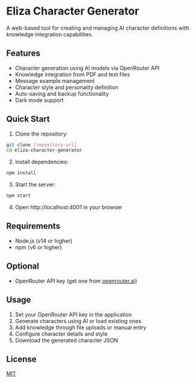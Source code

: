 # Eliza Character Generator

A web-based tool for creating and managing AI character definitions with knowledge integration capabilities.

## Features

- Character generation using AI models via OpenRouter API
- Knowledge integration from PDF and text files
- Message example management
- Character style and personality definition
- Auto-saving and backup functionality
- Dark mode support

## Quick Start

1. Clone the repository:
```bash
git clone [repository-url]
cd eliza-character-generator
```

2. Install dependencies:
```bash
npm install
```

3. Start the server:
```bash
npm start
```

4. Open http://localhost:4001 in your browser

## Requirements

- Node.js (v14 or higher)
- npm (v6 or higher)

## Optional

- OpenRouter API key (get one from [openrouter.ai](https://openrouter.ai))

## Usage

1. Set your OpenRouter API key in the application
2. Generate characters using AI or load existing ones
3. Add knowledge through file uploads or manual entry
4. Configure character details and style
5. Download the generated character JSON

## License

[MIT](LICENSE) 
